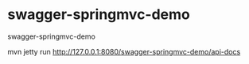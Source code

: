 swagger-springmvc-demo
======================

swagger-springmvc-demo

mvn jetty run
http://127.0.0.1:8080/swagger-springmvc-demo/api-docs

